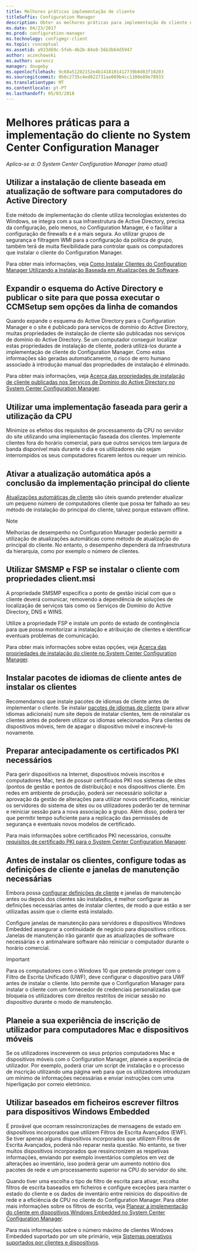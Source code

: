 ```yaml
---
title: Melhores práticas implementação de cliente
titleSuffix: Configuration Manager
description: Obter as melhores práticas para implementação do cliente no System Center Configuration Manager.
ms.date: 04/23/2017
ms.prod: configuration-manager
ms.technology: configmgr-client
ms.topic: conceptual
ms.assetid: a933d69c-5feb-4b2b-84e8-56b3b64d5947
author: aczechowski
ms.author: aaroncz
manager: dougeby
ms.openlocfilehash: 9c68a51202152e4b1418101412739b0d83f10203
ms.sourcegitcommit: 0b0c2735c4ed822731ae069b4cc1380e89e78933
ms.translationtype: MT
ms.contentlocale: pt-PT
ms.lasthandoff: 05/03/2018
---
```

# <a name="best-practices-for-client-deployment-in-system-center-configuration-manager"></a>Melhores práticas para a implementação do cliente no System Center Configuration Manager

*Aplica-se a: O System Center Configuration Manager (ramo atual)*


## <a name="use-software-update-based-client-installation-for-active-directory-computers"></a>Utilizar a instalação de cliente baseada em atualização de software para computadores do Active Directory  
 Este método de implementação do cliente utiliza tecnologias existentes do Windows, se integra com a sua infraestrutura de Active Directory, precisa da configuração, pelo menos, no Configuration Manager, é o facilitar a configuração de firewalls e é a mais segura. Ao utilizar grupos de segurança e filtragem WMI para a configuração da política de grupo, também terá de muita flexibilidade para controlar quais os computadores que instalar o cliente do Configuration Manager.  

 Para obter mais informações, veja [Como Instalar Clientes do Configuration Manager Utilizando a Instalação Baseada em Atualizações de Software](../../../../core/clients/deploy/deploy-clients-to-windows-computers.md#BKMK_ClientSUP).  

## <a name="extend-the-active-directory-schema-and-publish-the-site-so-that-you-can-run-ccmsetup-without-command-line-options"></a>Expandir o esquema do Active Directory e publicar o site para que possa executar o CCMSetup sem opções da linha de comandos  
 Quando expande o esquema do Active Directory para o Configuration Manager e o site é publicado para serviços de domínio do Active Directory, muitas propriedades de instalação de cliente são publicadas nos serviços de domínio do Active Directory. Se um computador conseguir localizar estas propriedades de instalação de cliente, poderá utilizá-los durante a implementação de cliente do Configuration Manager. Como estas informações são geradas automaticamente, o risco de erro humano associado à introdução manual das propriedades de instalação é eliminado.  

 Para obter mais informações, veja [Acerca das propriedades de instalação de cliente publicadas nos Serviços de Domínio do Active Directory no System Center Configuration Manager](../../../../core/clients/deploy/about-client-installation-properties-published-to-active-directory-domain-services.md).  

## <a name="use-a-phased-rollout-to-manage-cpu-usage"></a>Utilizar uma implementação faseada para gerir a utilização da CPU  
 Minimize os efeitos dos requisitos de processamento da CPU no servidor do site utilizando uma implementação faseada dos clientes. Implemente clientes fora do horário comercial, para que outros serviços tem largura de banda disponível mais durante o dia e os utilizadores não sejam interrompidos os seus computadores ficarem lentos ou requer um reinício.  

## <a name="enable-automatic-upgrade-after-your-main-client-deployment-has-finished"></a>Ativar a atualização automática após a conclusão da implementação principal do cliente  
 [Atualizações automáticas de cliente](../../../../core/clients/manage/upgrade/upgrade-clients-for-windows-computers.md) são úteis quando pretender atualizar um pequeno número de computadores cliente que possa ter falhado ao seu método de instalação do principal do cliente, talvez porque estavam offline. 

> [!NOTE]  
>  Melhorias de desempenho no Configuration Manager poderão permitir a utilização de atualizações automáticas como método de atualização do principal do cliente. No entanto, o desempenho dependerá da infraestrutura da hierarquia, como por exemplo o número de clientes.  


## <a name="use-smsmp-and-fsp-if-you-install-the-client-with-clientmsi-properties"></a>Utilizar SMSMP e FSP se instalar o cliente com propriedades client.msi  
 A propriedade SMSMP especifica o ponto de gestão inicial com que o cliente deverá comunicar, removendo a dependência de soluções de localização de serviços tais como os Serviços de Domínio do Active Directory, DNS e WINS.  

 Utilize a propriedade FSP e instale um ponto de estado de contingência para que possa monitorizar a instalação e atribuição de clientes e identificar eventuais problemas de comunicação.  

 Para obter mais informações sobre estas opções, veja [Acerca das propriedades de instalação do cliente no System Center Configuration Manager](../../../../core/clients/deploy/about-client-installation-properties.md).  

## <a name="install-client-language-packs-before-you-install-the-clients"></a>Instalar pacotes de idiomas de cliente antes de instalar os clientes  
Recomendamos que instale pacotes de idiomas de cliente antes de implementar o cliente. Se instalar [pacotes de idiomas de cliente](../../../../core/servers/deploy/install/language-packs.md) (para ativar idiomas adicionais) num site depois de instalar clientes, tem de reinstalar os clientes antes de poderem utilizar os idiomas selecionados. Para clientes de dispositivos móveis, tem de apagar o dispositivo móvel e inscrevê-lo novamente.  

## <a name="prepare-required-pki-certificates-in-advance"></a>Preparar antecipadamente os certificados PKI necessários  
 Para gerir dispositivos na Internet, dispositivos móveis inscritos e computadores Mac, terá de possuir certificados PKI nos sistemas de sites (pontos de gestão e pontos de distribuição) e nos dispositivos cliente. Em redes em ambiente de produção, poderá ser necessário solicitar a aprovação da gestão de alterações para utilizar novos certificados, reiniciar os servidores do sistema de sites ou os utilizadores poderão ter de terminar e reiniciar sessão para a nova associação a grupo. Além disso, poderá ter que permitir tempo suficiente para a replicação das permissões de segurança e eventuais novos modelos de certificado.  

 Para mais informações sobre certificados PKI necessários, consulte [requisitos de certificado PKI para o System Center Configuration Manager](../../../../core/plan-design/network/pki-certificate-requirements.md).  

## <a name="before-you-install-clients-configure-any-required-client-settings-and-maintenance-windows"></a>Antes de instalar os clientes, configure todas as definições de cliente e janelas de manutenção necessárias  
 Embora possa [configurar definições de cliente](../../../../core/clients/deploy/configure-client-settings.md) e janelas de manutenção antes ou depois dos clientes são instalados, é melhor configurar as definições necessárias antes de instalar clientes, de modo a que estão a ser utilizadas assim que o cliente está instalado. 

 Configure janelas de manutenção para servidores e dispositivos Windows Embedded assegurar a continuidade de negócio para dispositivos críticos. Janelas de manutenção irão garantir que as atualizações de software necessárias e o antimalware software não reiniciar o computador durante o horário comercial.  

> [!IMPORTANT]  
>  Para os computadores com o Windows 10 que pretende proteger com o Filtro de Escrita Unificado (UWF), deve configurar o dispositivo para UWF antes de instalar o cliente. Isto permite que o Configuration Manager para instalar o cliente com um fornecedor de credenciais personalizadas que bloqueia os utilizadores com direitos restritos de iniciar sessão no dispositivo durante o modo de manutenção.  

## <a name="plan-your-user-enrollment-experience-for-mac-computers-and-mobile-devices"></a>Planeie a sua experiência de inscrição de utilizador para computadores Mac e dispositivos móveis   
 Se os utilizadores inscreverem os seus próprios computadores Mac e dispositivos móveis com o Configuration Manager, planeie a experiência de utilizador. Por exemplo, poderá criar um script de instalação e o processo de inscrição utilizando uma página web para que os utilizadores introduzam um mínimo de informações necessárias e enviar instruções com uma hiperligação por correio eletrónico.  

## <a name="use-file-based-write-filters-for-windows-embedded-devices"></a>Utilizar baseados em ficheiros escrever filtros para dispositivos Windows Embedded 
 É provável que ocorram ressincronizações de mensagens de estado em dispositivos incorporados que utilizem Filtros de Escrita Avançados (EWF). Se tiver apenas alguns dispositivos incorporados que utilizem Filtros de Escrita Avançados, poderá não reparar nesta questão. No entanto, se tiver muitos dispositivos incorporados que ressincronizem as respetivas informações, enviando por exemplo inventários completos em vez de alterações ao inventário, isso poderá gerar um aumento notório dos pacotes de rede e um processamento superior na CPU do servidor do site.  

 Quando tiver uma escolha o tipo de filtro de escrita para ativar, escolha filtros de escrita baseados em ficheiros e configure exceções para manter o estado do cliente e os dados de inventário entre reinícios do dispositivo de rede e a eficiência de CPU no cliente do Configuration Manager. Para obter mais informações sobre os filtros de escrita, veja   [Planear a implementação do cliente em dispositivos Windows Embedded no System Center Configuration Manager](../../../../core/clients/deploy/plan/planning-for-client-deployment-to-windows-embedded-devices.md).  

 Para mais informações sobre o número máximo de clientes Windows Embedded suportado por um site primário, veja [Sistemas operativos suportados por clientes e dispositivos](../../../../core/plan-design/configs/supported-operating-systems-for-clients-and-devices.md).  
